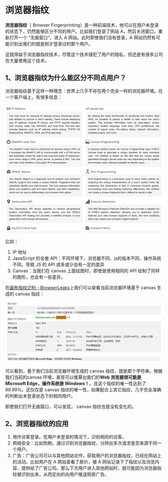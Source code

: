 # 浏览器指纹

**浏览器指纹**（ Browser Fingerprinting）是一种前端技术，他可以在用户未登录的状态下，仍然能够区分不同的用户。比如我们登录了网站 A，然后关闭窗口，重新打开一个 “无痕窗口”，进入 A 网站。此时即使我们没有登录，A 网站仍然有可能识别出我们的就是刚才登录过的那个用户。

这就得益于浏览器指纹技术，尽管这个技术侵犯了用户的隐私，但还是有很多公司在大量使用这个技术。

## 1、浏览器指纹为什么能区分不同点用户？

浏览器指纹基于这样一种理念：世界上几乎不存在两个完全一样的浏览器环境。在一个客户端上，有很多信息：

![image-20240509113731754](../.vuepress/public/img/image-20240509113731754.png)

比如：

1. IP 地址
2. JavaScript 的全套 API：不同环境下，浏览器不同、js的版本不同、操作系统不同，导致 JS 的 API 或多或少会有一定的差异
3. Canvas：当我们在 canvas 上面绘图时，即使是使用相同的 API 绘制了同样的图形，也会有一些差异。

在[画布指纹识别 - BrowserLeaks](https://browserleaks.com/canvas#how-does-it-work)上我们可以查看当前浏览器环境基于 canvas 生成的 canvas 指纹：

![image-20240509114711962](../.vuepress/public/img/image-20240509114711962.png)

可以看到，基于我们当前浏览器环境生成的 canvas 指纹，就是那个字符串。根据我们当前的canvas 环境，甚至可以推算出我们的**Web 浏览器很可能是 Microsoft Edge，操作系统是 Windows！**。且这个指纹的唯一性达到了 99.99%。这仅仅是 canvas 指纹的唯一性，如果配合上其它指纹，几乎完全准确的判断出未登录状态下的相同用户。

即使我们打开无痕窗口，可以发现， canvas 指纹也是没有变化的。

## 2、浏览器指纹的应用

1. 用作访客登录。在用户未登录的情况下，识别相同的访客。
2. 网络安全：比如防刷。通过识别浏览器指纹，分辨出多次请求是否来源于同一个用户。
3. 广告：广告公司可以与其他网站合作，获取用户的浏览器指纹，已经在网站上的活动。比如用户在 A 网站查看了房价，被 A 网站记录下了指纹以及浏览内容，提供给了广告公司。那么下次用户进入其他网站时，就可能因为浏览器指纹被识别出来，从而定向的向用户推送购房广告。